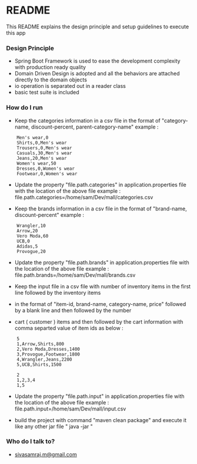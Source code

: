 # README #

This README explains the design principle and setup guidelines to execute this app

### Design Principle ###

* Spring Boot Framework is used to ease the development complexity with production ready quality
* Domain Driven Design is adopted and all the behaviors are attached directly to the domain objects
* io operation is separated out in a reader class
* basic test suite is included

### How do I run ###

* Keep the categories information in a csv file in the format of "category-name, discount-percent, parent-category-name"
example :
```
    Men's wear,0
    Shirts,0,Men's wear
    Trousers,0,Men's wear
    Casuals,30,Men's wear
    Jeans,20,Men's wear
    Women's wear,50
    Dresses,0,Women's wear
    Footwear,0,Women's wear
```
* Update the property "file.path.categories" in application.properties file with the location of the above file
example : file.path.categories=/home/sam/Dev/mall/categories.csv

* Keep the brands information in a csv file in the format of "brand-name, discount-percent"
example :
```
    Wrangler,10
    Arrow,20
    Vero Moda,60
    UCB,0
    Adidas,5
    Provogue,20
```
* Update the property "file.path.brands" in application.properties file with the location of the above file
example : file.path.brands=/home/sam/Dev/mall/brands.csv

* Keep the input file in a csv file with number of inventory items in the first line followed by the inventory items
* in the format of "item-id, brand-name, category-name, price" followed by a blank line and then followed by the number
* cart ( customer ) items and then followed by the cart information with comma separted value of item ids as below :
```
    5
    1,Arrow,Shirts,800
    2,Vero Moda,Dresses,1400
    3,Provogue,Footwear,1800
    4,Wrangler,Jeans,2200
    5,UCB,Shirts,1500

    2
    1,2,3,4
    1,5
```
* Update the property "file.path.input" in application.properties file with the location of the above file
 example :  file.path.input=/home/sam/Dev/mall/input.csv

* build the project with command "maven clean package" and execute it like any other jar file " java -jar <jar-file-path>"

### Who do I talk to? ###

* sivasamraj.m@gmail.com